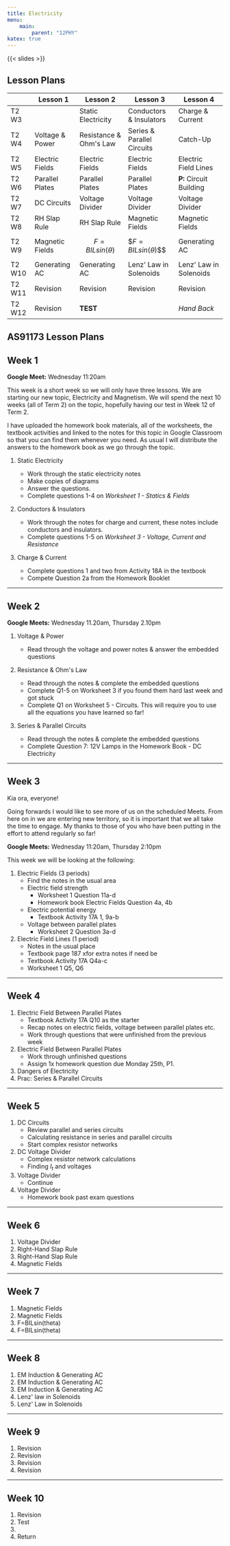 ```yaml
---
title: Electricity
menu:
    main:
        parent: "12PHY"
katex: true
---
```


{{< slides >}}

## Lesson Plans


|         | Lesson 1        | Lesson 2               | Lesson 3                   | Lesson 4                   |
|---------|-----------------|------------------------|----------------------------|----------------------------|
| T2 W3  |                 | Static Electricity     | Conductors & Insulators    | Charge & Current           |
| T2 W4  | Voltage & Power | Resistance & Ohm's Law | Series & Parallel Circuits | Catch-Up                   |
| T2 W5  | Electric Fields | Electric Fields        | Electric Fields            | Electric Field Lines       |
| T2 W6  | Parallel Plates | Parallel Plates        | Parallel Plates            | __P:__ Circuit Building |
| T2 W7  | DC Circuits     | Voltage Divider        | Voltage Divider            | Voltage Divider            |
| T2 W8  | RH Slap Rule    | RH Slap Rule           | Magnetic Fields            | Magnetic Fields            |
| T2 W9  | Magnetic Fields | $$F=BILsin(\theta)$$      | $$F=BILsin(\theta$)$$          | Generating AC              |
| T2 W10  | Generating AC   | Generating AC          | Lenz' Law in Solenoids     | Lenz' Law in Solenoids     |
| T2 W11  | Revision        | Revision               | Revision                   | Revision                   |
| T2 W12 | Revision        | __TEST__               |                            | _Hand Back_                |

## AS91173 Lesson Plans

## Week 1

__Google Meet:__ Wednesday 11:20am

This week is a short week so we will only have three lessons. We are starting our new topic, Electricity and Magnetism. We will spend the next 10 weeks (all of Term 2) on the topic, hopefully having our test in Week 12 of Term 2.

I have uploaded the homework book materials, all of the worksheets, the textbook activities and linked to the notes for this topic in Google Classroom so that you can find them whenever you need. As usual I will distribute the answers to the homework book as we go through the topic.

1. Static Electricity
    - Work through the static electricity notes
    - Make copies of diagrams
    - Answer the questions.
    - Complete questions 1-4 on _Worksheet 1 - Statics & Fields_

2. Conductors & Insulators
    - Work through the notes for charge and current, these notes include conductors and insulators.
    - Complete questions 1-5 on _Worksheet 3 - Voltage, Current and Resistance_

3. Charge & Current
    - Complete questions 1 and two from Activity 18A in the textbook
    - Compete Question 2a from the Homework Booklet

---

## Week 2

__Google Meets:__ Wednesday 11.20am, Thursday 2.10pm

1. Voltage & Power
    - Read through the voltage and power notes & answer the embedded questions

2. Resistance & Ohm's Law
    - Read through the notes & complete the embedded questions
    - Complete Q1-5 on Worksheet 3 if you found them hard last week and got stuck
    - Complete Q1 on Worksheet 5 - Circuits. This will require you to use all the equations you have learned so far!

3. Series & Parallel Circuits
    - Read through the notes & complete the embedded questions
    - Complete Question 7: 12V Lamps in the Homework Book - DC Electricity

---

## Week 3

Kia ora, everyone!

Going forwards I would like to see more of us on the scheduled Meets. From here on in we are entering new territory, so it is important that we all take the time to engage. My thanks to those of you who have been putting in the effort to attend regularly so far!

__Google Meets:__ Wednesday 11:20am, Thursday 2:10pm

This week we will be looking at the following:

1. Electric Fields (3 periods)
    - Find the notes in the usual area
    - Electric field strength
        - Worksheet 1 Question 11a-d
        - Homework book Electric Fields Question 4a, 4b
    - Electric potential energy
        - Textbook Activity 17A 1, 9a-b 
    - Voltage between parallel plates
        - Worksheet 2 Question 3a-d
2. Electric Field Lines (1 period)
    - Notes in the usual place
    - Textbook page 187 xfor extra notes if need be
    - Textbook Activity 17A Q4a-c
    - Worksheet 1 Q5, Q6

---

## Week 4

1. Electric Field Between Parallel Plates
    - Textbook Activity 17A Q10 as the starter
    - Recap notes on electric fields, voltage between parallel plates etc.
    - Work through questions that were unfinished from the previous week
2. Electric Field Between Parallel Plates
    - Work through unfinished questions
    - Assign 1x homework question due Monday 25th, P1.
3. Dangers of Electricity
4. Prac: Series & Parallel Circuits

---

## Week 5

1. DC Circuits
    - Review parallel and series circuits
    - Calculating resistance in series and parallel circuits
    - Start complex resistor networks
2. DC Voltage Divider
    - Complex resistor network calculations
    - Finding $I_{t}$ and voltages
3. Voltage Divider
    - Continue
4. Voltage Divider
    - Homework book past exam questions

---

## Week 6

1. Voltage Divider
2. Right-Hand Slap Rule
3. Right-Hand Slap Rule
4. Magnetic Fields

---

## Week 7

1. Magnetic Fields
2. Magnetic Fields
3. F=BILsin(theta)
4. F=BILsin(theta)

---

## Week 8

1. EM Induction & Generating AC
2. EM Induction & Generating AC
3. EM Induction & Generating AC
3. Lenz' law in Solenoids
4. Lenz' Law in Solenoids

---

## Week 9

1. Revision
2. Revision
3. Revision
4. Revision

---

## Week 10

1. Revision
2. Test
3. 
4. Return

